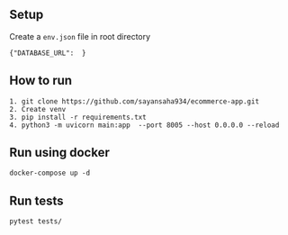 ## Setup
Create a `env.json` file in root directory
```
{"DATABASE_URL":  }
```

## How to run
```
1. git clone https://github.com/sayansaha934/ecommerce-app.git
2. Create venv
3. pip install -r requirements.txt
4. python3 -m uvicorn main:app  --port 8005 --host 0.0.0.0 --reload
````

## Run using docker
```
docker-compose up -d
```
## Run tests

```
pytest tests/
```
